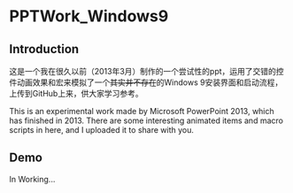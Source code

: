 # PPTWork_Windows9

## Introduction
这是一个我在很久以前（2013年3月）制作的一个尝试性的ppt，运用了交错的控件动画效果和宏来模拟了一个~~其实并不存在~~的Windows 9安装界面和启动流程，上传到GitHub上来，供大家学习参考。

This is an experimental work made by Microsoft PowerPoint 2013, which has finished in 2013. There are some interesting animated items and macro scripts in here, and I uploaded it to share with you.

## Demo
In Working...

